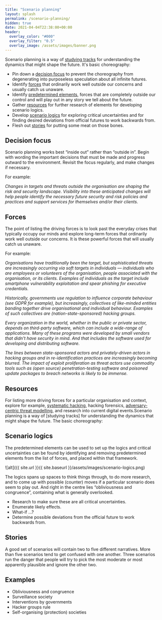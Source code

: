 ```yaml
---
title: "Scenario planning"
layout: splash
permalink: /scenario-planning/
hidden: true
date: 2021-04-04T22:38:00+00:00
header:
  overlay_color: "#000"
  overlay_filter: "0.5"
  overlay_image: /assets/images/banner.png
---
```


Scenario planning is a way of [studying tracks](https://tymyrddin.github.io/ancient-practice/) for understanding the dynamics that might shape the future. It's basic choreography:

* Pin down a [decision focus](#decision-focus) to prevent the choreography from degenerating into purposeless speculation about all infinite futures.
* Identify [forces](#forces) that ordinarily work well outside our concerns and usually catch us unaware.
* Identify [predetermined elements](#predetermined-elements), forces that are completely outside our control and will play out in any story we tell about the future.
* Gather [resources](#resources) for further research of elements for developing scenario logics.
* Develop [scenario logics](#scenario-logics) for exploring critical uncertainties and for finding desired deviations from official futures to work backwards from.
* Flesh out [stories](#stories) for putting some meat on those bones.

## Decision focus

Scenario planning works best “inside out” rather than “outside in”. Begin with wording the important decisions that must be made and progress outward to the environment. Revisit the focus regularly, and make changes if necessary.

For example:

_Changes in targets and threats outside the organisation are shaping the risk and security landscape. Visibility into these anticipated changes will help people identify the necessary future security and risk policies and practices and support services for themselves and/or their clients._

## Forces

The point of listing the driving forces is to look past the everyday crises that typically occupy our minds and explore long-term forces that ordinarily work well outside our concerns. It is these powerful forces that will usually catch us unaware.

For example:

_Organisations have traditionally been the target, but sophisticated threats are increasingly occurring via soft targets in individuals — individuals who are employees or volunteers of the organisation, people associated with the organisation, or its clients. Examples of individuals as the target include smartphone vulnerability exploitation and spear phishing for executive credentials._

_Historically, governments use regulation to influence corporate behaviour (see GDPR for example), but increasingly, collectives of like-minded entities banding together drive organisational and individual behaviour. Examples of such collectives are (nation-state-sponsored) hacking groups._

_Every organization in the world, whether in the public or private sector, depends on third-party software, which can include a wide-range of applications. Many of these programs were developed by small vendors that didn't have security in mind. And that includes the software used for developing and distributing software._

_The lines between state-sponsored actors and privately-driven actors in hacking groups and in re-identification practices are increasingly becoming blurred. The impact of exploit proliferation as threat actors use commodity tools such as (open source) penetration-testing software and poisoned update packages to breach networks is likely to be immense._

## Resources

For listing more driving forces for a particular organisation and context, explore for example, [systematic hacking](https://github.com/tymyrddin/orchard/tree/main/trees), hacking forensics, [adversary-centric threat modelling](https://github.com/tymyrddin/orchard/tree/main/threat-modelling), and research into current digital events.Scenario planning is a way of [studying tracks] for understanding the dynamics that might shape the future. The basic choreography:

## Scenario logics

The predetermined elements can be used to set up the logics and critical uncertainties can be found by identifying and removing predetermined elements from the list of forces, and placed within that framework.

![alt]({{ site.url }}{{ site.baseurl }}/assets/images/scenario-logics.png)

The logics spans up spaces to think things through, to do more research, and to come up with possible (counter) moves if a particular scenario does seem to play out. And right in the centre lies “obliviousness and congruence”, containing what is generally overlooked. 

* Research to make sure these are all critical uncertainties.
* Enumerate likely effects.
* What-if ...?
* Determine possible deviations from the official future to work backwards from. 

## Stories

A good set of scenarios will contain two to five different narratives. More than five scenarios tend to get confused with one another. Three scenarios run the danger that people will try to pick the most moderate or most apparently plausible and ignore the other two.

## Examples

* Obliviousness and congruence
* Surveillance society
* Interventions by governments
* Hacker groups rule
* Self-organising (protection) societies
